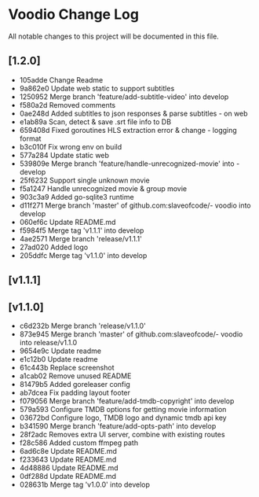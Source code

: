 # Voodio Change Log
All notable changes to this project will be documented in this file.

## [1.2.0]
- 105adde Change Readme
- 9a862e0 Update web static to support subtitles
- 1250952 Merge branch 'feature/add-subtitle-video' into develop
- f580a2d Removed comments
- 0ae248d Added subtitles to json responses & parse subtitles - on web
- e1ab89a Scan, detect & save .srt file info to DB
- 659408d Fixed goroutines HLS extraction error & change - logging format
- b3c010f Fix wrong env on build
- 577a284 Update static web
- 539809e Merge branch 'feature/handle-unrecognized-movie' into - develop
- 25f6232 Support single unknown movie
- f5a1247 Handle unrecognized movie & group movie
- 903c3a9 Added go-sqlite3 runtime
- d11f271 Merge branch 'master' of github.com:slaveofcode/- voodio into develop
- 060ef6c Update README.md
- f5984f5 Merge tag 'v1.1.1' into develop
- 4ae2571 Merge branch 'release/v1.1.1'
- 27ad020 Added logo
- 205ddfc Merge tag 'v1.1.0' into develop

## [v1.1.1]

## [v1.1.0]
- c6d232b Merge branch 'release/v1.1.0'
- 873e945 Merge branch 'master' of github.com:slaveofcode/- voodio into release/v1.1.0
- 9654e9c Update readme
- e1c12b0 Update readme
- 61c443b Replace screenshot
- a1cab02 Remove unused README
- 81479b5 Added goreleaser config
- ab7dcea Fix padding layout footer
- f079056 Merge branch 'feature/add-tmdb-copyright' into develop
- 579a593 Configure TMDB options for getting movie information
- 03672bd Configure logo, TMDB logo and dynamic tmdb api key
- b341590 Merge branch 'feature/add-opts-path' into develop
- 28f2adc Removes extra UI server, combine with existing routes
- f28c586 Added custom ffmpeg path
- 6ad6c8e Update README.md
- f233643 Update README.md
- 4d48886 Update README.md
- 0df288d Update README.md
- 028631b Merge tag 'v1.0.0' into develop
